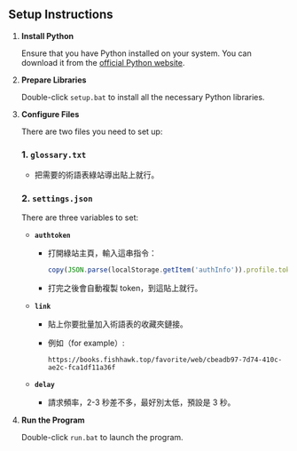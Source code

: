 ## Setup Instructions

1. **Install Python**

   Ensure that you have Python installed on your system. You can download it from the [official Python website](https://www.python.org/downloads/).

2. **Prepare Libraries**

   Double-click `setup.bat` to install all the necessary Python libraries.

3. **Configure Files**

   There are two files you need to set up:

   ### 1. `glossary.txt`

   - 把需要的術語表綠站導出貼上就行。

   ### 2. `settings.json`

   There are three variables to set:

   - **`authtoken`**

     - 打開綠站主頁，輸入這串指令：

       ```javascript
       copy(JSON.parse(localStorage.getItem('authInfo')).profile.token);
       ```

     - 打完之後會自動複製 token，到這貼上就行。

   - **`link`**

     - 貼上你要批量加入術語表的收藏夾鏈接。
     - 例如（for example）:

       ```
       https://books.fishhawk.top/favorite/web/cbeadb97-7d74-410c-ae2c-fca1df11a36f
       ```

   - **`delay`**

     - 請求頻率，2-3 秒差不多，最好別太低，預設是 3 秒。

4. **Run the Program**

   Double-click `run.bat` to launch the program.